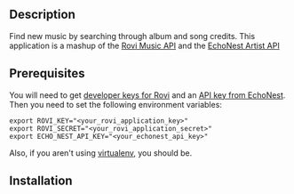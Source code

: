 ## Description
Find new music by searching through album and song credits.  This application is a mashup of the [Rovi Music API](http://prod-doc.rovicorp.com/mashery/index.php/Data/APIs/Rovi-Music) and the [EchoNest Artist API](http://developer.echonest.com/docs/v4/artist.html)

## Prerequisites
You will need to get [developer keys for Rovi](https://developers.rovicorp.com/GettingStarted) and an [API key from EchoNest](https://developer.echonest.com/account/register).  Then you need to set the following environment variables:
```
export ROVI_KEY="<your_rovi_application_key>"
export ROVI_SECRET="<your_rovi_application_secret>"
export ECHO_NEST_API_KEY="<your_echonest_api_key>"
```

Also, if you aren't using [virtualenv](http://docs.python-guide.org/en/latest/dev/virtualenvs/), you should be.

## Installation


